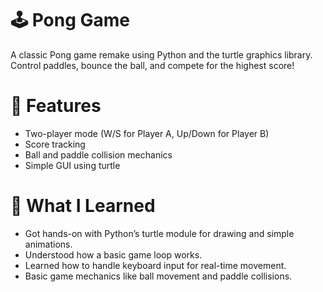 # 🕹️ Pong Game
A classic Pong game remake using Python and the turtle graphics library.
Control paddles, bounce the ball, and compete for the highest score!

# 📁 Features
* Two-player mode (W/S for Player A, Up/Down for Player B)
* Score tracking
* Ball and paddle collision mechanics
* Simple GUI using turtle

# 🧠 What I Learned
* Got hands-on with Python’s turtle module for drawing and simple animations.
* Understood how a basic game loop works.
* Learned how to handle keyboard input for real-time movement.
* Basic game mechanics like ball movement and paddle collisions.
